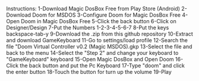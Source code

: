 Instructions:
1-Download Magic DosBox Free from Play Store (Android)
2-Download Doom for MSDOS 
3-Configure Doom for Magic DosBox Free
4-Open Doom in Magic DosBox Free
5-Click the back button
6-Click on Designer/Design
7-Put the Numbers 1-2-3-4-5-6-7
8-Put the keys backspace-tab-y
9-Download the .zip from this github repository
10-Extract and download GameKeyboard
11-Go to settings/load profile
12-Search the file "Doom Virtual Controller v0.2 (Magic MSDOS).gkp
13-Select the file and back to the menu
14-Select the "Step 2" and change your keyboard to "GameKeyboard" keyboard
15-Open Magic DosBox and Open Doom
16-Click the back button and put the Pc Keyboard
17-Type "doom" and click the enter button
18-Touch the button for turn up the volume
19-Play
